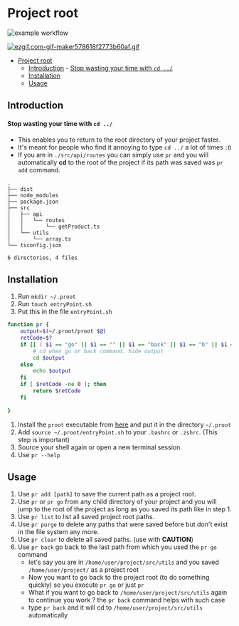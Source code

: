 # Project root

![example workflow](https://github.com/magdyamr542/project-root/actions/workflows/doBuild.yaml/badge.svg)

[![ezgif.com-gif-maker578618f2773b60af.gif](https://s10.gifyu.com/images/ezgif.com-gif-maker578618f2773b60af.gif)](https://gifyu.com/image/SSISi)

- [Project root](#project-root)
	- [Introduction](#introduction)
			- [Stop wasting your time with `cd ../`](#stop-wasting-your-time-with-cd-)
	- [Installation](#installation)
	- [Usage](#usage)

## Introduction

#### Stop wasting your time with `cd ../`

- This enables you to return to the root directory of your project faster.
- It's meant for people who find it annoying to type `cd ../` a lot of times `:D`
- If you are in `./src/api/routes` you can simply use `pr` and you will automatically **cd** to the root of the project if its path was saved was `pr add` command.

```
.
├── dist
├── node_modules
├── package.json
├── src
│   ├── api
│   │   └── routes
│   │       └── getProduct.ts
│   └── utils
│       └── array.ts
└── tsconfig.json

6 directories, 4 files
```

## Installation

1. Run `mkdir ~/.proot`
1. Run `touch entryPoint.sh`
1. Put this in the file `entryPoint.sh`

```bash
function pr {
    output=$(~/.proot/proot $@)
    retCode=$?
    if [[ ( $1 == "go" || $1 == "" || $1 == "back" || $1 == "b" || $1 == "to" || $1 == "t" ) && $retCode -eq 0 ]]; then
        # cd when go or back command. hide output
        cd $output
    else
        echo $output
    fi
    if [ $retCode -ne 0 ]; then
        return $retCode
    fi
    
}
```

1. Install the `proot` executable from [here](https://github.com/magdyamr542/project-root/releases/tag/2.0) and put it in the directory `~/.proot`
1. Add `source ~/.proot/entryPoint.sh` to your `.bashrc` or `.zshrc`. (This step is important)
1. Source your shell again or open a new terminal session.
1. Use `pr --help`

## Usage

1. Use `pr add [path]` to save the current path as a project root.
1. Use `pr` or `pr go` from any child directory of your project and you will jump to the root of the project as long as you saved its path like in step 1.
1. Use `pr list` to list all saved project root paths.
1. Use `pr purge` to delete any paths that were saved before but don't exist in the file system any more.
1. Use `pr clear` to delete all saved paths. (use with **CAUTION**)
1. Use `pr back` go back to the last path from which you used the `pr go` command
    - let's say you are in `/home/user/project/src/utils` and you saved `/home/user/project/` as a project root
    - Now you want to go back to the project root (to do something quickly) so you execute `pr go` or just `pr`
    - What if you want to go back to `/home/user/project/src/utils` again to continue you work ? the `pr back` command helps with such case
    - type `pr back` and it will cd to `/home/user/project/src/utils` automatically
